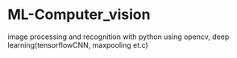 # ML-Computer_vision
image processing and recognition with python using opencv, deep learning(tensorflowCNN, maxpooling et.c)
